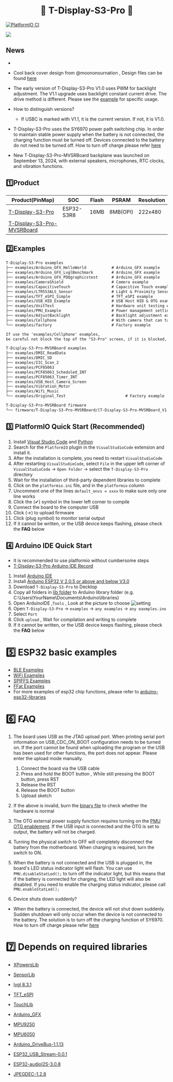 <h1 align = "center">🌟 T-Display-S3-Pro 🌟</h1> 

[![PlatformIO CI](https://github.com/Xinyuan-LilyGO/T-Display-S3-Pro/actions/workflows/pio.yml/badge.svg)](https://github.com/Xinyuan-LilyGO/T-Display-S3-Pro/actions/workflows/pio.yml)

![](./dimensions/BackCover/BackCover.jpg)


## News

- 
- Cool back cover design from @moononournation , Design files can be found [here](./dimensions/BackCover/)
- The early version of T-Display-S3-Pro V1.0 uses PWM for backlight adjustment. The V1.1 upgrade uses backlight constant current drive. The drive method is different. Please see the [example](./examples/AdjustBacklight/AdjustBacklight.ino) for specific usage.
- How to distinguish versions?
  * If USBC is marked with V1.1, it is the current version. If not, it is V1.0.
- T-Display-S3-Pro uses the SY6970 power path switching chip. In order to maintain stable power supply when the battery is not connected, the charging function must be turned off. Devices connected to the battery do not need to be turned off. How to turn off charge please refer [here](https://github.com/Xinyuan-LilyGO/T-Display-S3-Pro/blob/c267d7463609e1f6c62e74455ac5048c9ae93bc3/examples/PMU_Example/PMU_Example.ino#L58)

- New T-Display-S3-Pro-MVSRBoard backplane was launched on September 13, 2024, with external speakers, microphones, RTC clocks, and vibration functions.


## 1️⃣Product

| Product(PinMap)       | SOC        | Flash | PSRAM    | Resolution |
| --------------------- | ---------- | ----- | -------- | ---------- |
| [T-Display-S3-Pro][1] | ESP32-S3R8 | 16MB  | 8MB(OPI) | 222x480    |
| [T-Display-S3-Pro-MVSRBoard]() |  |   |  |     |

[1]: https://www.lilygo.cc/products/t-display-s3-pro

## 2️⃣Examples

```txt
T-Display-S3-Pro examples
├── examples/Arduino_GFX_HelloWorld           # Arduino_GFX example
├── examples/Arduino_GFX_LvglBenchmark        # Arduino_GFX example
├── examples/Arduino_GFX_PDQgraphicstest      # Arduino_GFX example
├── examples/CameraShield                     # Camera example
├── examples/CapacitiveTouch                  # Capacitive Touch example
├── examples/LTR553ALS_Sensor                 # Light & Proximity Sensor example
├── examples/TFT_eSPI_Simple                  # TFT_eSPI example
├── examples/USB_HID_Example                  # USB Host HID & OTG example
├── examples/UnitTest                         # Hardware unit testing example
├── examples/PMU_Example                      # Power management settings and battery information detection example
├── examples/AdjustBacklight                  # Backlight adjustment example
├── examples/Cellphone                        # With camera that can take pictures, to view the photos in the album (sd card required)
└── examples/factory                          # Factory example

If use the 'examples/Cellphone' examples,
be careful not block the top of the "S3-Pro" screen, if it is blocked, the screen will sleep.

T-Display-S3-Pro-MVSRBoard examples
├── examples/DMIC_ReadData           
├── examples/DMIC_SD                     
├── examples/IIC_Scan_2               
├── examples/PCF85063                  
├── examples/PCF85063_Scheduled_INT           
├── examples/PCF85063_Timer_INT             
├── examples/USB_Host_Camera_Screen             
├── examples/Vibration_Motor             
├── examples/Wifi_Music             
└── examples/Original_Test                          # Factory example

T-Display-S3-Pro-MVSRBoard firmware
└── firmware/T-Display-S3-Pro-MVSRBoard/[T-Display-S3-Pro-MVSRBoard_V1.0][Original_Test]_firmware_V1.0.1.bin                          # Factory example

```

## 3️⃣ PlatformIO Quick Start (Recommended)

1. Install [Visual Studio Code](https://code.visualstudio.com/) and [Python](https://www.python.org/)
2. Search for the `PlatformIO` plugin in the `VisualStudioCode` extension and install it.
3. After the installation is complete, you need to restart `VisualStudioCode`
4. After restarting `VisualStudioCode`, select `File` in the upper left corner of `VisualStudioCode` -> `Open Folder` -> select the `T-Display-S3-Pro` directory
5. Wait for the installation of third-party dependent libraries to complete
6. Click on the `platformio.ini` file, and in the `platformio` column
7. Uncomment one of the lines `default_envs = xxxx` to make sure only one line works
8. Click the (✔) symbol in the lower left corner to compile
9. Connect the board to the computer USB
10. Click (→) to upload firmware
11. Click (plug symbol) to monitor serial output
12. If it cannot be written, or the USB device keeps flashing, please check the **FAQ** below

## 4️⃣ Arduino IDE Quick Start

* It is recommended to use platformio without cumbersome steps
* [T-Display-S3-Pro Arduino IDE Record](https://youtu.be/z4w9Qj5ArAw)

1. Install [Arduino IDE](https://www.arduino.cc/en/software)
2. Install [Arduino ESP32 V 2.0.5 or above and below V3.0](https://docs.espressif.com/projects/arduino-esp32/en/latest/)
3. Download `T-Display-S3-Pro` to Decktop
4. Copy all folders in [lib folder](./lib/)  to Arduino library folder (e.g. C:\Users\YourName\Documents\Arduino\libraries)
5. Open ArduinoIDE  ,`Tools` , Look at the picture to choose
  ![setting](images/ArduinoIDE.jpg)
1. Open `T-Display-S3-Pro` -> `examples` -> `any examples` -> `any eaxmples.ino`
2. Select `Port`
3. Click `upload` , Wait for compilation and writing to complete
4. If it cannot be written, or the USB device keeps flashing, please check the **FAQ** below


# 5️⃣ ESP32 basic examples

* [BLE Examples](https://github.com/espressif/arduino-esp32/tree/master/libraries/BLE)
* [WiFi Examples](https://github.com/espressif/arduino-esp32/tree/master/libraries/WiFi)
* [SPIFFS Examples](https://github.com/espressif/arduino-esp32/tree/master/libraries/SPIFFS)
* [FFat Examples](https://github.com/espressif/arduino-esp32/tree/master/libraries/FFat)
* For more examples of esp32 chip functions, please refer to [arduino-esp32-libraries](https://github.com/espressif/arduino-esp32/tree/master/libraries)

# 6️⃣ FAQ

1. The board uses USB as the JTAG upload port. When printing serial port information on USB_CDC_ON_BOOT configuration needs to be turned on.
If the port cannot be found when uploading the program or the USB has been used for other functions, the port does not appear.
Please enter the upload mode manually.
   1. Connect the board via the USB cable
   2. Press and hold the BOOT button , While still pressing the BOOT button, press RST
   3. Release the RST
   4. Release the BOOT button
   5. Upload sketch

2. If the above is invalid, burn the [binary file](./firmware/README.MD)  to check whether the hardware is normal
3. The OTG external power supply function requires turning on the  [PMU OTG enablement](https://github.com/Xinyuan-LilyGO/T-Display-S3-Pro/blob/d7f15b379da2b6f711998315401c02a740a8bfa8/examples/CameraShield/CameraShield.ino#L65). If the USB input is connected and the OTG is set to output, the battery will not be charged.
4. Turning the physical switch to OFF will completely disconnect the battery from the motherboard. When charging is required, turn the switch to ON.
5. When the battery is not connected and the USB is plugged in, the board's LED status indicator light will flash. You can use `PMU.disableStatLed();` to turn off the indicator light, but this means that if the battery is connected for charging, the LED light will also be disabled. If you need to enable the charging status indicator, please call `PMU.enableStatLed();`
6. Device shuts down suddenly?

  - When the battery is connected, the device will not shut down suddenly. Sudden shutdown will only occur when the device is not connected to the battery. The solution is to turn off the charging function of SY6970. How to turn off charge please refer [here](https://github.com/Xinyuan-LilyGO/T-Display-S3-Pro/blob/c267d7463609e1f6c62e74455ac5048c9ae93bc3/examples/PMU_Example/PMU_Example.ino#L58)

# 7️⃣ Depends on required libraries

* [XPowersLib](https://github.com/lewisxhe/XPowersLib)
* [SensorLib](https://github.com/lewisxhe/SensorLib)
* [lvgl 8.3.1](https://github.com/lvgl/lvgl)
* [TFT_eSPI](https://github.com/Bodmer/TFT_eSPI)
* [TouchLib](https://github.com/mmMicky/TouchLib)
* [Arduino_GFX](https://github.com/moononournation/Arduino_GFX)
* [MPU9250](https://github.com/hideakitai/MPU9250)
* [MPU6050](https://github.com/electroniccats/mpu6050)

* [Arduino_DriveBus-1.1.13](https://github.com/Xk-w/Arduino_DriveBus)
* [ESP32_USB_Stream-0.0.1](https://github.com/esp-arduino-libs/ESP32_USB_Stream)
* [ESP32-audioI2S-3.0.8](https://github.com/schreibfaul1/ESP32-audioI2S)
* [JPEGDEC-1.2.8](https://github.com/bitbank2/JPEGDEC)


